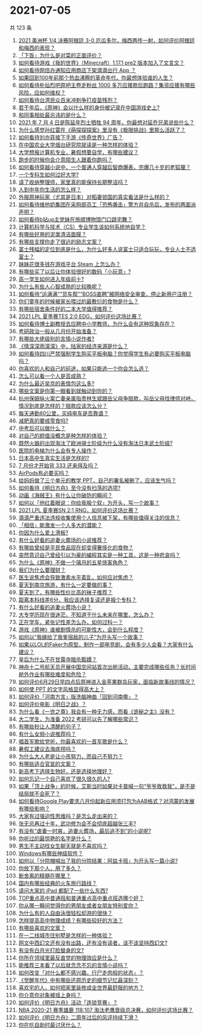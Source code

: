 # 2021-07-05

共 123 条

<!-- BEGIN -->
<!-- 最后更新时间 Mon Jul 05 2021 13:01:31 GMT+0800 (China Standard Time) -->

1. [2021 美洲杯 1/4 决赛阿根廷 3-0
   厄瓜多尔，梅西两传一射，如何评价阿根廷和梅西的表现？](https://www.zhihu.com/question/469925866)
2. [「下饭」为什么是对菜的正面评价？](https://www.zhihu.com/question/468067386)
3. [如何看待游戏《我的世界》（Minecraft）1.17.1 pre2
   版本加入了文言文？](https://www.zhihu.com/question/469226186)
4. [如何看待网信办通知应用商店下架滴滴出行 App ？](https://www.zhihu.com/question/470015739)
5. [如果回到100年前那个热血沸腾的革命年代，你最想体验谁的人生？](https://www.zhihu.com/question/460118166)
6. [如何看待朴灿烈吧原吧主卷走粉丝 1000
   多万应援款后跑路？集资应援有哪些风险，应如何维权？](https://www.zhihu.com/question/469617778)
7. [如何看待台湾民众百米冲刺争打疫苗残剂？](https://www.zhihu.com/question/469960214)
8. [若干年后，《原神》会以什么样的身份被记录在中国游戏史上?](https://www.zhihu.com/question/469448582)
9. [和同事相处最忌讳的是什么？](https://www.zhihu.com/question/294492493)
10. [2021 年 7 月 4 日是陈延年烈士牺牲 94
    周年，你最想对延乔兄弟说些什么？](https://www.zhihu.com/question/469914836)
11. [为什么感觉孙红雷在《萌探探探案》里没有《极限挑战》里那么活跃了？](https://www.zhihu.com/question/467421033)
12. [如何看待刘亦菲接下手游《传奇世界》广告？](https://www.zhihu.com/question/469422532)
13. [在中国农业大学烟台研究院就读是一种怎样的体验？](https://www.zhihu.com/question/395900199)
14. [大学想报计算机专业，暑假想要自学，有哪些建议？](https://www.zhihu.com/question/464771225)
15. [跑步的时候你会介意陌生人跟着你跑吗？](https://www.zhihu.com/question/466187680)
16. [如何看待穿越小说中，一个普通人穿越后智商爆表，完爆几十岁的老狐狸？](https://www.zhihu.com/question/376857581)
17. [一个专科生如何过好大学?](https://www.zhihu.com/question/465577553)
18. [请了收纳整理师，家里真的能保持长期整洁吗？](https://www.zhihu.com/question/446527016)
19. [人到中年你生活的怎么样？](https://www.zhihu.com/question/469317566)
20. [外服原神玩家（尤其是日本）对稻妻锁国的真实看法是什么样的？](https://www.zhihu.com/question/469647926)
21. [如何看待维他奶集团在采购部员工「恐怖袭击」警方并自杀后，发布的两面派声明？](https://www.zhihu.com/question/469732478)
22. [如何看待b站up主党妹在旅顺博物馆门口跳宅舞？](https://www.zhihu.com/question/469738970)
23. [计算机科学与技术（CS）专业学生该如何系统地自学？](https://www.zhihu.com/question/37321190)
24. [有哪些好用的泥类清洁面膜？](https://www.zhihu.com/question/40798375)
25. [有哪些支撑你走了很远的励志文案？](https://www.zhihu.com/question/460253646)
26. [富士残幅的定位到底是什么，为什么好多人说富士只适合玩玩，专业人士不选富士？](https://www.zhihu.com/question/470044599)
27. [妹妹花很多钱在游戏平台 Steam 上怎么办？](https://www.zhihu.com/question/467965628)
28. [有哪些买了以后让你体验很好的数码「小玩意」?](https://www.zhihu.com/question/373192788)
29. [高一学生如何进入年级前十?](https://www.zhihu.com/question/426078063)
30. [为什么有些人心智成熟的比较晚呢？](https://www.zhihu.com/question/283077831)
31. [如何看待“运满满”“货车帮”“BOSS直聘”被网络安全审查，停止新用户注册？](https://www.zhihu.com/question/470104949)
32. [你们童年的时候被家长喂过的最敷衍的食物是什么？](https://www.zhihu.com/question/462844792)
33. [有哪些宿舍条件好的二本大学值得推荐？](https://www.zhihu.com/question/405920733)
34. [2021 LPL 夏季赛TES 2:0
    EDG，如何评价这场比赛？](https://www.zhihu.com/question/469986525)
35. [如何看待博士副教授去应聘中小学教师，为什么会有这种现象存在？](https://www.zhihu.com/question/469006927)
36. [考研政治一般从几月份开始准备？](https://www.zhihu.com/question/378053241)
37. [有哪些大佬级别的言情小说作者?](https://www.zhihu.com/question/323889571)
38. [《情深深雨濛濛》中，陆家的经济来源是什么？](https://www.zhihu.com/question/54479741)
39. [如何看待四川严禁强制学生购买平板电脑？你觉得学生有必要购买平板电脑吗？](https://www.zhihu.com/question/469907647)
40. [你喜欢的人和自己的前途，如果只能选一个你会怎么选？](https://www.zhihu.com/question/469180114)
41. [怎么可以看一个人是否成熟？](https://www.zhihu.com/question/415808060)
42. [为什么最近吴京的表情包这么多?](https://www.zhihu.com/question/459051105)
43. [哪些文案是你第一眼看到就触动到你的？](https://www.zhihu.com/question/454171964)
44. [杭州保姆纵火案亡妻亲属指责林生斌跟岳父母争赔款，叫岳父母找律师对峙，情况到底是怎样的？赔款应该怎么分？](https://www.zhihu.com/question/469306984)
45. [每天通勤80公里，买纯电车是否靠谱？](https://www.zhihu.com/question/468510743)
46. [减肥真的要戒零食吗?](https://www.zhihu.com/question/468839689)
47. [中考后可以做什么？](https://www.zhihu.com/question/465877304)
48. [对自己的颜值没概念是种怎样的体验？](https://www.zhihu.com/question/309262006)
49. [既然火器的出现淘汰了欧洲骑士阶级为什么没有淘汰日本武士阶级?](https://www.zhihu.com/question/469293153)
50. [医院的电梯为什么会有专人操作？](https://www.zhihu.com/question/275348817)
51. [日本高中生真实生活是怎样的?](https://www.zhihu.com/question/358652855)
52. [7 月份才开始背 333 还来得及吗？](https://www.zhihu.com/question/405506994)
53. [AirPods有必要买吗？](https://www.zhihu.com/question/465884888)
54. [给妈妈做了三个单元的教学 PPT，自己的署名被删了，应该生气吗？](https://www.zhihu.com/question/466380653)
55. [如何看待《明日方舟》至今没有扫荡的选项?](https://www.zhihu.com/question/469337436)
56. [动画《海贼王》有什么让你破防的瞬间？](https://www.zhihu.com/question/466340998)
57. [如何以「他红着眼说：你给我服个软」为开头，写一个故事？](https://www.zhihu.com/question/460697101)
58. [2021 LPL 夏季赛SN 2:1 RNG，如何评价这场比赛？](https://www.zhihu.com/question/470013968)
59. [滴滴严重违法违规收集使用个人信息被下架，有哪些值得关注的信息？](https://www.zhihu.com/question/470016029)
60. [「相信」能激发一个人多大的潜能？](https://www.zhihu.com/question/469081139)
61. [你因为什么爱上滑板?](https://www.zhihu.com/question/435394228)
62. [有什么好看的追妻火葬场的小说推荐？](https://www.zhihu.com/question/463126197)
63. [有哪些曾经是平民食品现在却变得奢侈化的食物？](https://www.zhihu.com/question/468524945)
64. [突然意识自己曾经引以为豪的编程其实是一种工具，这是一种悲哀吗？](https://www.zhihu.com/question/469223256)
65. [为什么《原神》不做一个璃月的五星侠客角色？](https://www.zhihu.com/question/468594400)
66. [我们为什么要理财？](https://www.zhihu.com/question/24177177)
67. [医生说焦虑会导致激素水平紊乱，如何应对焦虑？](https://www.zhihu.com/question/469907164)
68. [夏天到南京旅游，有什么一定要做的事？](https://www.zhihu.com/question/469022675)
69. [夏天到了，有哪些性价比高的袜子推荐？](https://www.zhihu.com/question/453321741)
70. [距离本科线差6分，我应该选择复读还是报个专科？](https://www.zhihu.com/question/467517153)
71. [有什么好看的追妻火葬场小说？](https://www.zhihu.com/question/463891070)
72. [大专学历现在很迷茫，不知道干什么未来在哪里，怎么办？](https://www.zhihu.com/question/467003536)
73. [正在学车，紧张记性差怎么办，如何过科一？](https://www.zhihu.com/question/458621193)
74. [游戏《原神》谁被剧情杀的可能性大，会到什么程度？](https://www.zhihu.com/question/466856390)
75. [如何以“我嫁给了我爹宿敌的儿子”为开头写一个故事？](https://www.zhihu.com/question/425380931)
76. [如果以LOL的Faker为原型，制作一部电竞剧，会有多少人会看？大家有什么建议？](https://www.zhihu.com/question/467272877)
77. [皇后为什么不在甘露寺暗杀甄嬛？](https://www.zhihu.com/question/323782581)
78. [神舟十二号航天员开展中国空间站首次出舱活动，主要完成哪些任务？长时间舱外作业有哪些难度和危险？](https://www.zhihu.com/question/469911953)
79. [如何评价6月29日早四点后原神进入金苹果群岛玩家，面临新故事线的情况？](https://www.zhihu.com/question/468978856)
80. [如何使 PPT 的文字风格显得高大上？](https://www.zhihu.com/question/26104860)
81. [如何评价「河南方言」版洗脑神曲「回到河南嘞」？](https://www.zhihu.com/question/469090177)
82. [如何评价电影《明日之战》？](https://www.zhihu.com/question/469466765)
83. [为什么看《一世之尊》我会有一种无力感，而看《诡秘之主》没有？](https://www.zhihu.com/question/466875284)
84. [大二学生，为准备 2022 考研可以先了解哪些常识？](https://www.zhihu.com/question/400494597)
85. [有哪些秒让人清醒的句子？](https://www.zhihu.com/question/464766380)
86. [有什么女频小说推荐吗？](https://www.zhihu.com/question/457795893)
87. [唱首军歌给党听，你最喜欢的一首军歌是什么？](https://www.zhihu.com/question/469697834)
88. [暑假工建议去海底捞吗？](https://www.zhihu.com/question/398756321)
89. [为什么大人老是让小孩努力，而自己不努力？](https://www.zhihu.com/question/465729487)
90. [有哪些适合官宣的文案？](https://www.zhihu.com/question/436157838)
91. [新高考下选择生物好，还是选择地理好？](https://www.zhihu.com/question/463643144)
92. [如何忘记一个自己喜欢了很久很久的人?](https://www.zhihu.com/question/468233405)
93. [如果「顶上战争」的时候，艾斯当时如果对卡普喊一句“爷爷救救我”，是不是结局就不会死了？](https://www.zhihu.com/question/275781764)
94. [如何看待Google
    Play要求八月份起新应用须打包为AAB格式？对鸿蒙的发展有哪些影响？](https://www.zhihu.com/question/469588431)
95. [大家有过强迫性思维吗？是怎么走出来的？](https://www.zhihu.com/question/400662217)
96. [张无忌再过十年，武功修为会不会彻底超越张三丰?](https://www.zhihu.com/question/458327600)
97. [有没有“虐妻一时爽，追妻火葬场，最后追不到”的小说呢?](https://www.zhihu.com/question/397071668)
98. [你听过的最惊艳的名字是什么？](https://www.zhihu.com/question/265694919)
99. [男生不主动找女生聊天就是不喜欢吗？](https://www.zhihu.com/question/428269881)
100. [Windows有哪些神级软件？](https://www.zhihu.com/question/465494790)
101. [如何以「分院帽喊出了我的分院结果：阿兹卡班」为开头写一篇小说?](https://www.zhihu.com/question/386972533)
102. [你放下那个人，用了多久？](https://www.zhihu.com/question/459105986)
103. [断舍离的精髓在哪里？](https://www.zhihu.com/question/25044125)
104. [国内有哪些经典的火车旅行路线？](https://www.zhihu.com/question/469093965)
105. [请问大家的 iPad 都配了一些什么东西?](https://www.zhihu.com/question/441947056)
106. [TOP重点高中普通班和普通重点高中重点班选哪个好？](https://www.zhihu.com/question/461031307)
107. [你从哪一瞬间觉得你的男朋友或者女朋友特别爱你？](https://www.zhihu.com/question/310415598)
108. [为什么有的人自由泳很轻松却游的很快？](https://www.zhihu.com/question/368523197)
109. [怎样提高高中物理成绩？有哪些较好的方法？](https://www.zhihu.com/question/20300295)
110. [有哪些喜欢的文案？](https://www.zhihu.com/question/460143596)
111. [在一二线城市住别墅是怎样的一种体验？](https://www.zhihu.com/question/350485995)
112. [网文中西幻文还有没有出路，还有没有读者，该不该坚持西幻文?](https://www.zhihu.com/question/469646044)
113. [有没有白月光打脸替身的文?](https://www.zhihu.com/question/459071698)
114. [你所在领域里最反直觉的物理效应是什么？](https://www.zhihu.com/question/466498607)
115. [能推荐三本看了以后就念念不忘的言情小说吗？](https://www.zhihu.com/question/420713607)
116. [如何改变「对什么都不感兴趣，行尸走肉般的状态」？](https://www.zhihu.com/question/31249796)
117. [《觉醒年代》中有哪些还原历史的细节记忆最深刻？](https://www.zhihu.com/question/451486276)
118. [喜欢宅的人，如何把家里装修成全世界最舒服的地方？](https://www.zhihu.com/question/35781319)
119. [你介意你对象被瑶上身吗？](https://www.zhihu.com/question/429956758)
120. [如何评价《明日方舟》活动「连锁竞赛」？](https://www.zhihu.com/question/469569572)
121. [NBA 2020-21 赛季雄鹿 118:107
     淘汰老鹰晋级总决赛，如何评价这场比赛？](https://www.zhihu.com/question/469901211)
122. [如何评价《明日方舟》二周年过后的风评持续下滑？](https://www.zhihu.com/question/469788139)
123. [你在吃自助时最讨厌什么？](https://www.zhihu.com/question/63212359)

<!-- END -->
